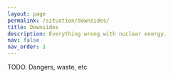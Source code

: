 ```yaml
---
layout: page
permalink: /situation/downsides/
title: Downsides
description: Everything wrong with nuclear energy.
nav: false
nav_order: 1
---
```


TODO.
Dangers, waste, etc

